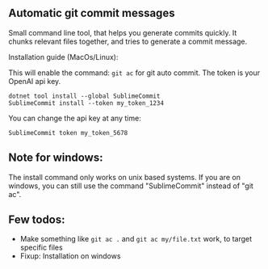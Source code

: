 ## Automatic git commit messages

Small command line tool, that helps you generate commits quickly. 
It chunks relevant files together, and tries to generate a commit message.

Installation guide (MacOs/Linux):

This will enable the command: `git ac` for git auto commit.
The token is your OpenAI api key.

```
dotnet tool install --global SublimeCommit
SublimeCommit install --token my_token_1234
```

You can change the api key at any time:

```
SublimeCommit token my_token_5678
```

## Note for windows:

The install command only works on unix based systems. 
If you are on windows, you can still use the command "SublimeCommit" instead of "git ac".


## Few todos:
 - Make something like `git ac .` and `git ac my/file.txt` work, to target specific files
 - Fixup: Installation on windows